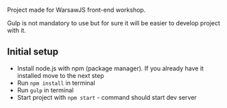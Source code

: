 Project made for WarsawJS front-end workshop. 

Gulp is not mandatory to use but for sure it will be easier to develop project with it.
## Initial setup
- Install node.js with npm (package manager). If you already have it installed move to the next step
- Run `npm install` in terminal
- Run `gulp` in terminal
- Start project with `npm start` - command should start dev server

